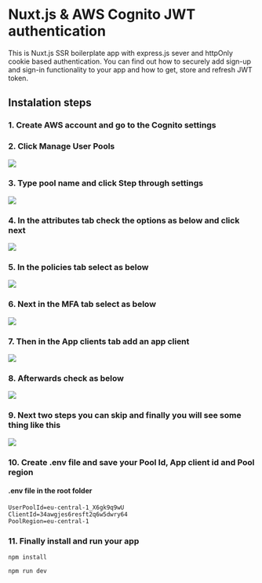 # Nuxt.js & AWS Cognito JWT authentication
This is Nuxt.js SSR boilerplate app with express.js sever and httpOnly cookie based authentication. You can find out how to securely add sign-up and sign-in functionality to your app and how to get, store and refresh JWT token.

## Instalation steps 
### 1. Create AWS account and go to the Cognito settings
### 2. Click Manage User Pools
![](https://github.com/ja-klaudiusz/Nuxt.js-SSR-AWS-Cognito/blob/master/assets/1.png)
### 3. Type pool name and click Step through settings
![](https://github.com/ja-klaudiusz/Nuxt.js-SSR-AWS-Cognito/blob/master/assets/2.png)
### 4. In the attributes tab check the options as below and click next
![](https://github.com/ja-klaudiusz/Nuxt.js-SSR-AWS-Cognito/blob/master/assets/3.png)
### 5. In the policies tab select as below
![](https://github.com/ja-klaudiusz/Nuxt.js-SSR-AWS-Cognito/blob/master/assets/4.png)
### 6. Next in the MFA tab select as below
![](https://github.com/ja-klaudiusz/Nuxt.js-SSR-AWS-Cognito/blob/master/assets/5.png)
### 7. Then in the App clients tab add an app client
![](https://github.com/ja-klaudiusz/Nuxt.js-SSR-AWS-Cognito/blob/master/assets/6.png)
### 8. Afterwards check as below
![](https://github.com/ja-klaudiusz/Nuxt.js-SSR-AWS-Cognito/blob/master/assets/7.png)
### 9. Next two steps you can skip and finally you will see some thing like this
![](https://github.com/ja-klaudiusz/Nuxt.js-SSR-AWS-Cognito/blob/master/assets/8.png)
### 10. Create .env file and save your Pool Id, App client id and Pool region
#### .env file in the root folder

    UserPoolId=eu-central-1_X6gk9q9wU
    ClientId=34awgjes6resft2q6w5dwry64
	PoolRegion=eu-central-1
    
### 11. Finally install and run your app
 `npm install`
 
  `npm run dev`
